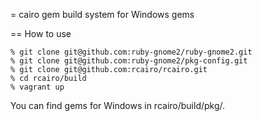 = cairo gem build system for Windows gems

== How to use

    % git clone git@github.com:ruby-gnome2/ruby-gnome2.git
    % git clone git@github.com:ruby-gnome2/pkg-config.git
    % git clone git@github.com:rcairo/rcairo.git
    % cd rcairo/build
    % vagrant up

You can find gems for Windows in rcairo/build/pkg/.
